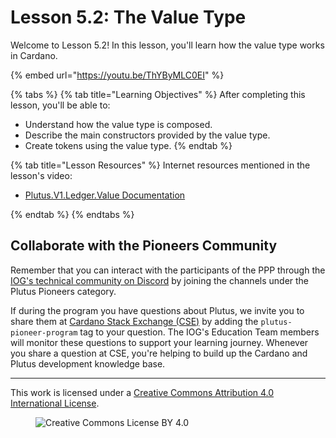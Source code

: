 # Lesson 5.2: The Value Type

Welcome to Lesson 5.2! In this lesson, you'll learn how the value type works in Cardano.

{% embed url="https://youtu.be/ThYByMLC0EI" %}

{% tabs %}
{% tab title="Learning Objectives" %}
After completing this lesson, you'll be able to:

* Understand how the value type is composed.
* Describe the main constructors provided by the value type.
* Create tokens using the value type.
{% endtab %}

{% tab title="Lesson Resources" %}
Internet resources mentioned in the lesson's video:

* [Plutus.V1.Ledger.Value Documentation](https://input-output-hk.github.io/plutus-apps/main/plutus-ledger-api/html/Plutus-V1-Ledger-Value.html)

{% endtab %}
{% endtabs %}

## Collaborate with the Pioneers Community

Remember that you can interact with the participants of the PPP through the [IOG's technical community on Discord](https://discord.gg/inputoutput) by joining the channels under the Plutus Pioneers category.

If during the program you have questions about Plutus, we invite you to share them at [Cardano Stack Exchange (CSE)](https://cardano.stackexchange.com/) by adding the `plutus-pioneer-program` tag to your question. The IOG's Education Team members will monitor these questions to support your learning journey. Whenever you share a question at CSE, you're helping to build up the Cardano and Plutus development knowledge base.

---

This work is licensed under a [Creative Commons Attribution 4.0 International License](http://creativecommons.org/licenses/by/4.0/).

<figure><img src="https://i.creativecommons.org/l/by/4.0/88x31.png" alt="Creative Commons License BY 4.0"></figure>